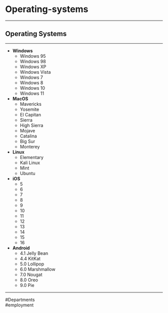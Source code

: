 # Operating-systems

---

## Operating Systems

---

- **Windows**
	- Windows 95
	- Windows 98
	- Windows XP
	- Windows Vista
	- Windows 7
	- Windows 8
	- Windows 10
	- Windows 11
- **MacOS**
	- Mavericks
	- Yosemite
	- El Capitan
	- Sierra
	- High Sierra
	- Mojave
	- Catalina
	- Big Sur
	- Monterey
- **Linux**
	- Elementary
	- Kali Linux
	- Mint
	- Ubuntu
- **iOS**
	- 5
	- 6
	- 7
	- 8
	- 9
	- 10
	- 11
	- 12
	- 13
	- 14
	- 15
	- 16
- **Android**
	- 4.1 Jelly Bean
	- 4.4 KitKat
	- 5.0 Lollipop
	- 6.0 Marshmallow
	- 7.0 Nougat
	- 8.0 Oreo
	- 9.0 Pie

---

#Departments  
#employment
